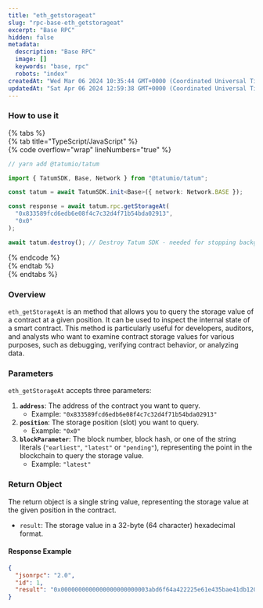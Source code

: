 ```yaml
---
title: "eth_getstorageat"
slug: "rpc-base-eth_getstorageat"
excerpt: "Base RPC"
hidden: false
metadata: 
  description: "Base RPC"
  image: []
  keywords: "base, rpc"
  robots: "index"
createdAt: "Wed Mar 06 2024 10:35:44 GMT+0000 (Coordinated Universal Time)"
updatedAt: "Sat Apr 06 2024 12:59:38 GMT+0000 (Coordinated Universal Time)"
---
```




### How to use it

{% tabs %}  
{% tab title="TypeScript/JavaScript" %}  
{% code overflow="wrap" lineNumbers="true" %}

```typescript
// yarn add @tatumio/tatum

import { TatumSDK, Base, Network } from "@tatumio/tatum";

const tatum = await TatumSDK.init<Base>({ network: Network.BASE });

const response = await tatum.rpc.getStorageAt(
  "0x833589fcd6edb6e08f4c7c32d4f71b54bda02913",
  "0x0"
);

await tatum.destroy(); // Destroy Tatum SDK - needed for stopping background jobs
```

{% endcode %}  
{% endtab %}  
{% endtabs %}

### Overview

`eth_getStorageAt` is an method that allows you to query the storage value of a contract at a given position. It can be used to inspect the internal state of a smart contract. This method is particularly useful for developers, auditors, and analysts who want to examine contract storage values for various purposes, such as debugging, verifying contract behavior, or analyzing data.

### Parameters

`eth_getStorageAt` accepts three parameters:

1. **`address`**: The address of the contract you want to query.
   - Example: `"0x833589fcd6edb6e08f4c7c32d4f71b54bda02913"`
2. **`position`**: The storage position (slot) you want to query.
   - Example: `"0x0"`
3. **`blockParameter`**: The block number, block hash, or one of the string literals (`"earliest"`, `"latest"` or `"pending"`), representing the point in the blockchain to query the storage value.
   - Example: `"latest"`

### Return Object

The return object is a single string value, representing the storage value at the given position in the contract.

- `result`: The storage value in a 32-byte (64 character) hexadecimal format.

#### Response Example

```json
{
  "jsonrpc": "2.0",
  "id": 1,
  "result": "0x0000000000000000000000003abd6f64a422225e61e435bae41db12096106df7"
}
```
